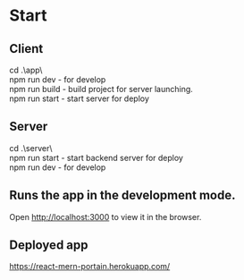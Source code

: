 # Start

## Client
cd .\app\  
npm run dev - for develop  
npm run build - build project for server launching.  
npm run start - start server for deploy  

## Server
cd .\server\   
npm run start - start backend server for deploy  
npm run dev - for develop  

## Runs the app in the development mode.  
Open [http://localhost:3000](http://localhost:3000) to view it in the browser.  

## Deployed app  
https://react-mern-portain.herokuapp.com/  

